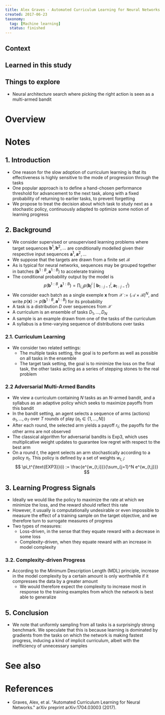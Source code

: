 ```yaml
---
title: Alex Graves - Automated Curriculum Learning for Neural Networks (2017)
created: 2017-06-23
taxonomy:
  tag: [Machine learning]
  status: finished
---
```


## Context

## Learned in this study

## Things to explore
* Neural architecture search where picking the right action is seen as a multi-armed bandit

# Overview

# Notes
## 1. Introduction
* One reason for the slow adoption of curriculum learning is that its effectiveness is highly sensitive to the mode of progression through the tasks
* One popular approach is to define a hand-chosen performance threshold for advancement to the next task, along with a fixed probability of returning to earlier tasks, to prevent forgetting
* We propose to treat the decision about which task to study next as a stochastic policy, continuously adapted to optimize some notion of learning progress

## 2. Background
* We consider supervised or unsupervised learning problems where target sequences $\textbf{b}^1, \textbf{b}^2, \dots$ are conditionally modelled given their respective input sequences $\textbf{a}^1, \textbf{a}^2, \dots$
* We suppose that the targets are drawn from a finite set $\mathcal{B}$
* As is typical for neural networks, sequences may be grouped together in batches $(\textbf{b}^{1:B}, \textbf{a}^{1:B})$ to accelerate training
* The conditional probability output by the model is
$$
p(\textbf{b}^{1:B}, \textbf{a}^{1:B}) = \prod_{i,j} p(\textbf{b}_j^i\ |\ \textbf{b}_{1:j-1}^i, \textbf{a}_{1:j-1}^i)
$$
* We consider each batch as a single exemple $\textbf{x}$ from $\mathcal{X} := (\mathcal{A} \times \mathcal{B})^N$, and write $p(\textbf{x}) := p(\textbf{b}^{1:B}, \textbf{a}^{1:B})$ for its probability
* A task is a distribution $D$ over sequences from $\mathcal{X}$
* A curriculum is an ensemble of tasks $D_1, \dots, D_N$
* A sample is an example drawn from one of the tasks of the curriculum
* A syllabus is a time-varying sequence of distributions over tasks

### 2.1. Curriculum Learning
* We consider two related settings:
	* The multiple tasks setting, the goal is to perform as well as possible on all tasks in the ensemble
	* The target task setting, the goal is to minimize the loss on the final task, the other tasks acting as a series of stepping stones to the real problem

### 2.2 Adversarial Multi-Armed Bandits
* We view a curriculum containing $N$ tasks as an $N$-armed bandit, and a syllabus as an adaptive policy which seeks to maximize payoffs from this bandit
* In the bandit setting, an agent selects a sequence of arms (actions) $a_1, \dots, a_T$ over $T$ rounds of play ($a_t \in \{1, \dots, N\}$)
* After each round, the selected arm yields a payoff $r_t$; the payoffs for the other arms are not observed
* The classical algorithm for adversarial bandits is Exp3, which uses multiplicative weight updates to guarantee low regret with respect to the best arm
* On a round $t$, the agent selects an arm stochastically according to a policy $\pi_t$. This policy is defined by a set of weights $w_{t, i}$:
$$
\pi_t^{\text{EXP3}}(i) := \frac{e^{w_{t,i}}}{\sum_{j=1}^N e^{w_{t,j}}}
$$

## 3. Learning Progress Signals
* Ideally we would like the policy to maximize the rate at which we minimize the loss, and the reward should reflect this rate
* However, it usually is computationally undesirable or even impossible to measure the effect of a training sample on the target objective, and we therefore turn to surrogate measures of progress
* Two types of measures:
	* Loss-driven, in the sense that they equate reward with a decrease in some loss
	* Complexity-driven, when they equate reward with an increase in model complexity

### 3.2. Complexity-driven Progress
* According to the Minimum Description Length (MDL) principle, increase in the model complexity by a certain amount is only worthwhile if it compresses the data by a greater amount
	* We would therefore expect the complexity to increase most in response to the training examples from which the network is best able to generalize

## 5. Conclusion
* We note that uniformly sampling from all tasks is a surprisingly strong benchmark. We speculate that this is because learning is dominated by gradients from the tasks on which the network is making fastest progress, inducing a kind of implicit curriculum, albeit with the inefficiency of unnecessary samples

# See also

# References
* Graves, Alex, et al. "Automated Curriculum Learning for Neural Networks." arXiv preprint arXiv:1704.03003 (2017).
